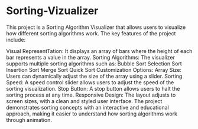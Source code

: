 # Sorting-Vizualizer
This project is a Sorting Algorithm Visualizer that allows users to visualize how different sorting algorithms work. The key features of the project include:

Visual RepresentTation: It displays an array of bars where the height of each bar represents a value in the array.
Sorting Algorithms: The visualizer supports multiple sorting algorithms such as:
Bubble Sort
Selection Sort
Insertion Sort
Merge Sort
Quick Sort
Customization Options:
Array Size: Users can dynamically adjust the size of the array using a slider.
Sorting Speed: A speed control slider allows users to adjust the speed of the sorting visualization.
Stop Button: A stop button allows users to halt the sorting process at any time.
Responsive Design: The layout adjusts to screen sizes, with a clean and styled user interface.
The project demonstrates sorting concepts with an interactive and educational approach, making it easier to understand how sorting algorithms work through animation.
